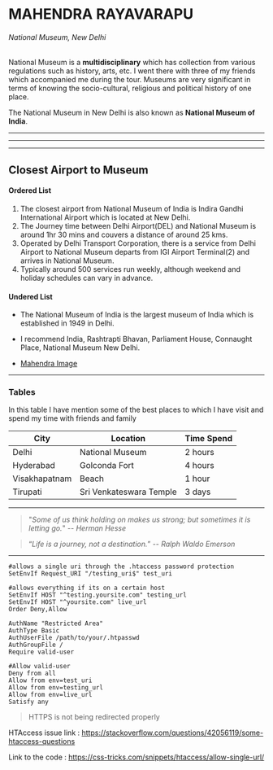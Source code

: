 # MAHENDRA RAYAVARAPU

###### National Museum, New Delhi

National Museum is a **multidisciplinary** which has collection from various regulations such as history, arts, etc. I went there with three of my friends which accompanied me during the  tour. Museums are very significant in terms of knowing the socio-cultural, religious and political history of one place.

The National Museum in New Delhi is also known as **National Museum of India**.

<!-- Assignment 2 -->

<!-- Horizantal Rule -->

***

* * *

-----

## Closest Airport to Museum

#### Ordered List


1. The closest airport from National Museum of India is Indira Gandhi International Airport which is located at New Delhi.
2. The Journey time between Delhi Airport(DEL) and National Museum is around 1hr 30 mins and couvers a distance of around 25 kms.</li>  
3. Operated by Delhi Transport Corporation, there is a service from Delhi Airport to National Museum departs from IGI Airport Terminal(2) and arrives in National Museum.
4. Typically around 500 services run weekly, although weekend and holiday schedules can vary in advance.

#### Undered List

* The National Museum of India is the largest museum of India which is established in 1949 in Delhi.
* I recommend India, Rashtrapti Bhavan, Parliament House, Connaught Place, National Museum New Delhi.


* [Mahendra Image](AboutMe.md)


***

### Tables

In this table I have mention some of the best places to which I have visit and spend my time with friends and family

|City|Location|Time Spend|
|----|--------|----------|
|Delhi|National Museum|2 hours|
|Hyderabad|Golconda Fort|4 hours|
|Visakhapatnam|Beach|1 hour|
|Tirupati|Sri Venkateswara Temple|3 days|


***

> "*Some of us think holding on makes us strong; but sometimes it is letting go.*"   -- _Herman Hesse_

> “*Life is a journey, not a destination.*”  -- _Ralph Waldo Emerson_

***

```
#allows a single uri through the .htaccess password protection
SetEnvIf Request_URI "/testing_uri$" test_uri

#allows everything if its on a certain host
SetEnvIf HOST "^testing.yoursite.com" testing_url
SetEnvIf HOST "^yoursite.com" live_url
Order Deny,Allow

AuthName "Restricted Area"
AuthType Basic
AuthUserFile /path/to/your/.htpasswd
AuthGroupFile /
Require valid-user

#Allow valid-user
Deny from all
Allow from env=test_uri
Allow from env=testing_url
Allow from env=live_url
Satisfy any
```
> HTTPS is not being redirected properly

HTAccess issue link : <https://stackoverflow.com/questions/42056119/some-htaccess-questions>

Link to the code : <https://css-tricks.com/snippets/htaccess/allow-single-url/>


